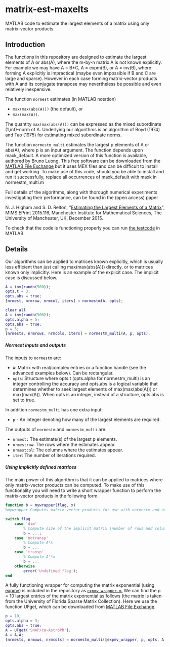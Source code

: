 # matrix-est-maxelts
MATLAB code to estimate the largest elements of a matrix using only matrix-vector products.

## Introduction
The functions in this repository are designed to estimate
the largest elements of A or abs(A), 
where the m-by-n matrix A is not known explicitly.  For example we may have A =
B*C, A = expm(B), or A = inv(B), where forming A explicitly is impractical
(maybe even impossible if B and C are large and sparse).  However in each
case forming matrix-vector products with A and its conjugate transpose may
nevertheless be possible and even relatively inexpensive.

The function `normest` estimates 
(in MATLAB notation)
- `max(max(abs(A)))` (the default), or
- `max(max(A))`.

The quantity `max(max(abs(A)))` can be expressed as the mixed subordinate
(1,inf)-norm of A.  Underlying our algorithms is an algorithm of Boyd
(1974) and Tao (1975) for estimating mixed subordinate norms.

The function `normestm_multi` estimates the largest p elements of A or abs(A),
where p is an input argument.
The function depends upon maxk_default.
A more optimized version of this function is available,
authored by Bruno Luong.
This free software can be downloaded from the
[MATLAB File
Exchange](http://uk.mathworks.com/matlabcentral/fileexchange/23576-min-max-selection)
but it uses MEX files and can be difficult to install and get working.
To make use of this code, should you be able to install and run it successfully,
replace all occurrences of maxk_default with maxk in normestm_multi.m

Full details of the algorithms,
along with thorough numerical experiments
investigating their performance, can be found in the (open access) paper

N. J. Higham and S. D. Relton, "[Estimating the Largest Elements of a Matrix](http://eprints.ma.man.ac.uk/2424)", MIMS EPrint
2015.116, Manchester Institute for Mathematical Sciences, The University of
Manchester, UK, December 2015.

To check that the code is functioning properly you can run
[the testcode](normestm_testcode.m) in MATLAB.

## Details
Our algorithms can be applied to matrices known explicitly,
which is usually less efficient than just calling max(max(abs(A)))
directly, or to matrices known only implicitly. Here is an example of the
explicit case.  The implicit case is discussed below.

```matlab
A = inv(randn(500));
opts.t = 3;
opts.abs = true;
[nrmest, nrmrow, nrmcol, iters] = normestm(A, opts);

clear all
A = inv(randn(500));
opts.alpha = 5;
opts.abs = true;
p = 5;
[nrmests, nrmrows, nrmcols, iters] = normestm_multi(A, p, opts);
```
##### Normest inputs and outputs
The inputs to `normestm` are:
* `A`:     Matrix with real/complex entries or a function handle (see the advanced examples below). Can be rectangular.
* `opts`:  Structure where opts.t (opts.alpha for normestm_multi) is an integer
       controlling the accuracy and opts.abs is a logical variable that
       determines whether to seek largest elements of max(max(abs(A))) or max(max(A)). When opts is
       an integer, instead of a structure, opts.abs is set to true.

In addition `normestm_multi` has one extra input:
* `p` - An integer denoting how many of the largest elements are required.

The outputs of `normestm` and `normestm_multi` are:
* `nrmest:`     The estimate(s) of the largest p elements.
* `nrmestrow`:  The rows where the estimates appear.
* `nrmestcol`:  The columns where the estimates appear.
* `iter`:       The number of iterations required.

##### Using implicitly defined matrices
The main power of this algorithm is that it can be applied to matrices
where only matrix-vector products can be computed.  To make use of this
functionality you will need to write a short wrapper function to perform
the matrix-vector products in the following form.

```matlab
function b = mywrapper(flag, x)
%mywrapper Computes matrix-vector products for use with normestm and normestm_multi.

switch flag
    case 'dim'
        % Compute size of the implicit matrix (number of rows and columns).
        b = ...;
    case 'notransp'
        % Compute A*x
        b = ...
    case 'transp'
        % Compute A'*x
        b = ...
    otherwise
        error('Undefined flag');
end
```

A fully functioning wrapper for computing the matrix exponential (using [expmv](http://www.mathworks.com/matlabcentral/fileexchange/29576-matrix-exponential-times-a-vector))
is included in the repository as [`expmv_wrapper.m`.](expmv_wrapper.m)
We can find the p = 10 largest entries of the matrix exponential as follows
(the matrix is taken from the University of Florida Sparse Matrix Collection).
Here we use the function UFget, which can be downloaded from
[MATLAB File Exchange](http://www.mathworks.com/matlabcentral/fileexchange/11896-ufget--matlab-interface-to-the-uf-sparse-matrix-collection#comments).

```matlab
p = 10;
opts.alpha = 3;
opts.abs = true;
A = UFget('SNAP/ca-AstroPh');
A = A.A;
[nrmests, nrmows, nrmcols] = normestm_multi(@expmv_wrapper, p, opts, A);
```
